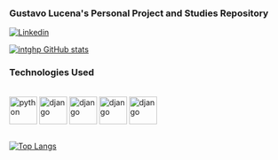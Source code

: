 ### Gustavo Lucena's Personal Project and Studies Repository

[![Linkedin](https://img.shields.io/badge/LinkedIn-0077B5?style=for-the-badge&logo=linkedin&logoColor=white)](https://www.linkedin.com/in/gustavo-lucena-734a37307/)

[![intghp GitHub stats](https://github-readme-stats.vercel.app/api?username=intghp)](https://github.com/intghp/github-readme-stats)

### Technologies Used

<div style='display: inline_block'><br/>
    <img align='center' alt='python' src='https://user-images.githubusercontent.com/25181517/183423507-c056a6f9-1ba8-4312-a350-19bcbc5a8697.png' width=50 height=50>
    <img align='center' alt='django' src='https://github.com/marwin1991/profile-technology-icons/assets/62091613/9bf5650b-e534-4eae-8a26-8379d076f3b4' width=50 height=50>
    <img align='center' alt='django' src='https://github.com/marwin1991/profile-technology-icons/assets/76012086/4ec200c2-acdf-4c42-b419-cd49cba3d09f' width=50 height=50>
    <img align='center' alt='django' src='https://github.com/marwin1991/profile-technology-icons/assets/76012086/24b02d77-2f28-43c7-b5d6-e15e3395851b' width=50 height=50>
    <img align='center' alt='django' src='https://github.com/marwin1991/profile-technology-icons/assets/76012086/24b02d77-2f28-43c7-b5d6-e15e3395851b](https://user-images.githubusercontent.com/25181517/183914128-3fc88b4a-4ac1-40e6-9443-9a30182379b7.png' width=50 height=50>
</div><br/>

[![Top Langs](https://github-readme-stats.vercel.app/api/top-langs/?username=intghp&layout=donut)](https://github.com/anuraghazra/github-readme-stats)
